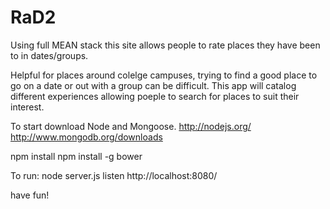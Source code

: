 RaD2
====

Using full MEAN stack this site allows people to rate places they have been to in dates/groups.

Helpful for places around colelge campuses, trying to find a good place to go on a date or out with a group can be difficult.
This app will catalog different experiences allowing poeple to search for places to suit their interest.


To start download Node and Mongoose.
http://nodejs.org/
http://www.mongodb.org/downloads

npm install
npm install -g bower

To run:
node server.js
listen http://localhost:8080/

have fun!
